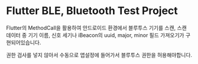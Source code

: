# Flutter BLE, Bluetooth Test Project
Flutter의 MethodCall을 활용하여 안드로이드 환경에서 블루투스 기기를 스캔, 스캔 데이터 중 기기 이름, 신호 세기나 iBeacon의 uuid, major, minor 필드 가져오기가 구현되어있습니다.

권한 검사를 넣지 않아서 수동으로 앱설정에 들어가서 블루투스 권한을 허용해야합니다.